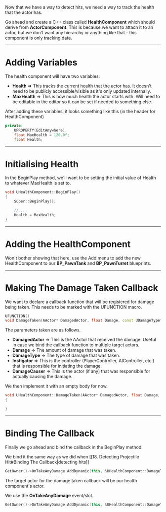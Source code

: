 Now that we have a way to detect hits, we need a way to track the health that the actor has.

Go ahead and create a C++ class called **HealthComponent** which should derive from **ActorComponent**. This is because we want to attach it to an actor, but we don't want any hierarchy or anything like that - this component is only tracking data.

---
# Adding Variables

The health component will have two variables:

- **Health** => This tracks the current health that the actor has. It doesn't need to be publicly accessible/visible as it's only updated internally.
- **MaxHealth** => This is how much health the actor starts with. Will need to be editable in the editor so it can be set if needed to something else.

After adding these variables, it looks something like this (in the header for HealthComponent)

```cpp
private: 
	UPROPERTY(EditAnywhere)
	float MaxHealth = 120.0f;
	float Health;
```

---
# Initialising Health

In the BeginPlay method, we'll want to be setting the initial value of Health to whatever MaxHealth is set to.

```cpp
void UHealthComponent::BeginPlay()
{
	Super::BeginPlay();

	// ...
	Health = MaxHealth;
}
```

---
# Adding the HealthComponent

Won't bother showing that here, use the Add menu to add the new HealthComponent to our **BP_PawnTank** and **BP_PawnTurret** blueprints.

---
# Making The Damage Taken Callback

We want to declare a callback function that will be registered for damage being taken. This needs to be marked with the UFUNCTION macro.

```cpp
UFUNCTION()
void DamageTaken(AActor* DamagedActor, float Damage, const UDamageType* DamageType, AController* Instigator, AActor* DamageCauser);
```

The parameters taken are as follows.

- **DamagedActor** => This is the AActor that received the damage. Useful in case we bind the callback function to multiple target actors.
- **Damage** => The amount of damage that was taken.
- **DamageType** => The type of damage that was taken.
- **Instigator** => This is the controller (PlayerController, AIController, etc.) that is responsible for initiating the damage.
- **DamageCauser** => This is the actor (if any) that was responsible for actually causing the damage.

We then implement it with an empty body for now.

```cpp
void UHealthComponent::DamageTaken(AActor* DamagedActor, float Damage, const UDamageType* DamageType, class AController* Instigator, AActor* DamageCauser)
{

}
```

---
# Binding The Callback

Finally we go ahead and bind the callback in the BeginPlay method.

We bind it the same way as we did when [[18. Detecting Projectile Hit#Binding The Callback|detecting hits]]

```cpp
GetOwner()->OnTakeAnyDamage.AddDynamic(this, &UHealthComponent::DamageTaken);
```

The target actor for the damage taken callback will be our health component's actor.

We use the **OnTakeAnyDamage** event/slot.

```cpp
GetOwner()->OnTakeAnyDamage.AddDynamic(this, &UHealthComponent::DamageTaken);
```